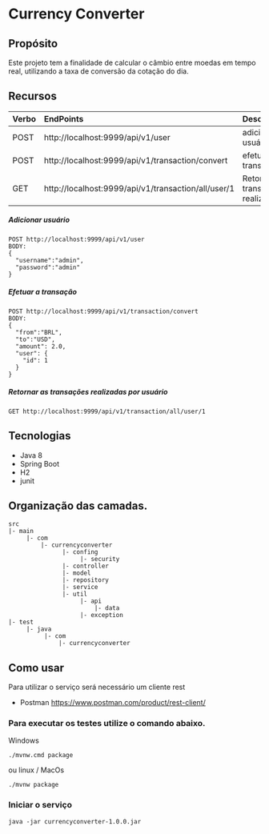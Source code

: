 Currency Converter
===
## Propósito
Este projeto tem a finalidade de calcular o câmbio entre moedas em tempo real, utilizando a taxa de conversão da cotação do dia. 

## Recursos
| Verbo | EndPoints                                           | Descrição|
| ------| :---------------------------------------------------|:----------------------|
| POST  | http://localhost:9999/api/v1/user                   | adiciona  usuário |
| POST  | http://localhost:9999/api/v1/transaction/convert    | efetua transação|
| GET   | http://localhost:9999/api/v1/transaction/all/user/1 | Retorna as transações realizadas|

##### Adicionar usuário
```
POST http://localhost:9999/api/v1/user
BODY:
{
  "username":"admin",
  "password":"admin"
}
``` 
##### Efetuar a transação
```
POST http://localhost:9999/api/v1/transaction/convert
BODY:
{
  "from":"BRL",
  "to":"USD",
  "amount": 2.0,
  "user": {
    "id": 1
  }
}
``` 

##### Retornar as transações realizadas por usuário
```
GET http://localhost:9999/api/v1/transaction/all/user/1
``` 

## Tecnologias
- Java 8
- Spring Boot
- H2
- junit

## Organização das camadas.

 ```
src
 |- main
      |- com
          |- currencyconverter
                |- confing
                     |- security
                |- controller
                |- model
                |- repository
                |- service
                |- util
                     |- api
                         |- data
                     |- exception
 |- test
      |- java
           |- com
               |- currencyconverter                    
```

## Como usar
Para utilizar o serviço será necessário um cliente rest

- Postman https://www.postman.com/product/rest-client/

### Para executar os testes utilize o comando abaixo.

Windows 
```shell script
./mvnw.cmd package
```
ou linux / MacOs 
```shell script
./mvnw package
```

### Iniciar o serviço
```shell script
java -jar currencyconverter-1.0.0.jar
```

